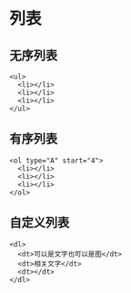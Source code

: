 # 列表

## 无序列表

    <ul>
      <li></li>
      <li></li>
      <li></li>
    </ul>

## 有序列表

    <ol type="A" start="4">
      <li></li>
      <li></li>
      <li></li>
    </ol>

## 自定义列表

    <dl>
      <dt>可以是文字也可以是图</dt>
      <dt>相关文字</dt>
      <dt></dt>
    </dl>
